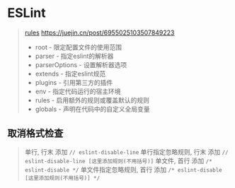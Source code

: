 # ESLint

> [rules](http://eslint.cn/docs/rules/)
> <https://juejin.cn/post/6955025103507849223>
>
> - root - 限定配置文件的使用范围
> - parser - 指定eslint的解析器
> - parserOptions - 设置解析器选项
> - extends - 指定eslint规范
> - plugins - 引用第三方的插件
> - env - 指定代码运行的宿主环境
> - rules - 启用额外的规则或覆盖默认的规则
> - globals - 声明在代码中的自定义全局变量

## 取消格式检查

> 单行, 行末 添加 `// eslint-disable-line`
> 单行指定忽略规则, 行末 添加 `// eslint-disable-line [这里添加规则(不用括号)]`
> 单文件, 首行 添加 `/* eslint-disable */`
> 单文件指定忽略规则, 首行 添加 `/* eslint-disable [这里添加规则(不用括号)] */`
